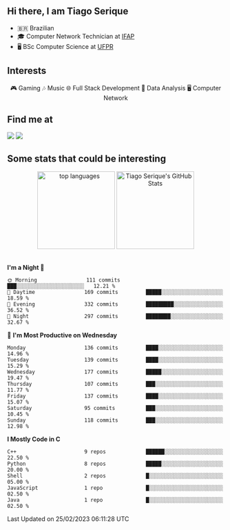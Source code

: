 
<h2> Hi there, I am Tiago Serique</h2>

<div>
	<ul>
		<li>🇧🇷 Brazilian</li>
		<li>🎓 Computer Network Technician at <a href="https://www.ifap.edu.br/">IFAP</a></li>
		<li>🖥️ BSc Computer Science at <a href="https://www.ufpr.br/portalufpr/">UFPR</a></li>
	</ul>
</div>


<h2>Interests</h2>

<div align="center">
	🎮 Gaming 🎶 Music 🌐 Full Stack Development 🎲 Data Analysis 🖥️ Computer Network
</div>

<h2>Find me at</h2>

<div>
	<a href="https://www.linkedin.com/in/tiago-serique"><img src="https://img.shields.io/badge/LinkedIn-0077B5?style=for-the-badge&logo=linkedin&logoColor=white"></a>
	<a href="https://www.instagram.com/tiago.serique/"><img src="https://img.shields.io/badge/Instagram-E4405F?style=for-the-badge&logo=instagram&logoColor=white"></a>
</div>

<h2>Some stats that could be interesting</h2>

<div align="center">
	<img height="180em" src="https://tiagoserique.vercel.app/api/top-langs/?layout=compact&theme=tokyonight&username=tiagoserique&langs_count=10&hide=makefile&exclude_repo=vim-mods" alt="top languages">
	<img height="180em" src="https://tiagoserique.vercel.app/api?username=tiagoserique&count_private=true&show_icons=true&theme=tokyonight&include_all_commits=true" alt="Tiago Serique's GitHub Stats">
</div> 

<br>

<!--START_SECTION:waka-->
**I'm a Night 🦉** 

```text
🌞 Morning                111 commits         ███░░░░░░░░░░░░░░░░░░░░░░   12.21 % 
🌆 Daytime                169 commits         █████░░░░░░░░░░░░░░░░░░░░   18.59 % 
🌃 Evening                332 commits         █████████░░░░░░░░░░░░░░░░   36.52 % 
🌙 Night                  297 commits         ████████░░░░░░░░░░░░░░░░░   32.67 % 
```
📅 **I'm Most Productive on Wednesday** 

```text
Monday                   136 commits         ████░░░░░░░░░░░░░░░░░░░░░   14.96 % 
Tuesday                  139 commits         ████░░░░░░░░░░░░░░░░░░░░░   15.29 % 
Wednesday                177 commits         █████░░░░░░░░░░░░░░░░░░░░   19.47 % 
Thursday                 107 commits         ███░░░░░░░░░░░░░░░░░░░░░░   11.77 % 
Friday                   137 commits         ████░░░░░░░░░░░░░░░░░░░░░   15.07 % 
Saturday                 95 commits          ███░░░░░░░░░░░░░░░░░░░░░░   10.45 % 
Sunday                   118 commits         ███░░░░░░░░░░░░░░░░░░░░░░   12.98 % 
```


**I Mostly Code in C** 

```text
C++                      9 repos             ██████░░░░░░░░░░░░░░░░░░░   22.50 % 
Python                   8 repos             █████░░░░░░░░░░░░░░░░░░░░   20.00 % 
Shell                    2 repos             █░░░░░░░░░░░░░░░░░░░░░░░░   05.00 % 
JavaScript               1 repo              █░░░░░░░░░░░░░░░░░░░░░░░░   02.50 % 
Java                     1 repo              █░░░░░░░░░░░░░░░░░░░░░░░░   02.50 % 
```




 Last Updated on 25/02/2023 06:11:28 UTC
<!--END_SECTION:waka-->
